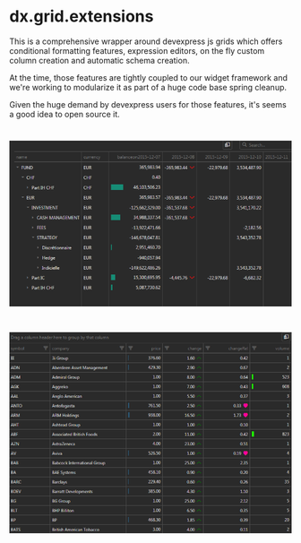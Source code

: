 # dx.grid.extensions

This is a comprehensive wrapper around devexpress js grids which offers conditional formatting features, expression editors, on the fly custom column creation and automatic schema creation.

At the time, those features are tightly coupled to our widget framework and we're working to modularize it as part of a huge code base spring cleanup. 

Given the huge demand by devexpress users for those features, it's seems a good idea to open source it.

# ![Alt text](doc/tree.png "Example conditionnal formatting with tree view")

# ![Alt text](doc/flat.png "Example conditional formatting with flat view")
